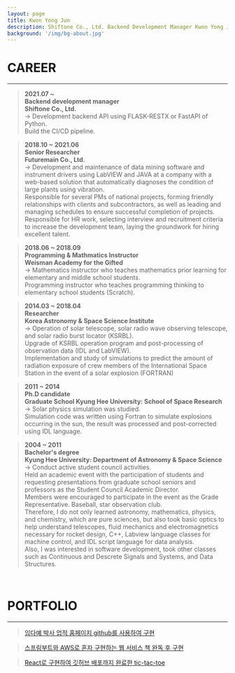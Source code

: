 ```yaml
---
layout: page
title: Kwon Yong Jun
description: Shiftone Co., Ltd. Backend Development Manager Kwon Yong Jun
background: '/img/bg-about.jpg'
---
```

# CAREER
- - -
> __2021.07 ~__  
__Backend development manager__  
__Shiftone Co., Ltd.__  
-> Development backend API using FLASK-RESTX or FastAPI of Python.  
Build the CI/CD pipeline.

> __2018.10 ~ 2021.06__  
__Senior Researcher__  
__Futuremain Co., Ltd.__  
-> Development and maintenance of data mining software and instrument drivers using LabVIEW and JAVA at a company with a web-based solution that automatically diagnoses the condition of large plants using vibration.  
Responsible for several PMs of national projects, forming friendly relationships with clients and subcontractors, as well as leading and managing schedules to ensure successful completion of projects.  
Responsible for HR work, selecting interview and recruitment criteria to increase the development team, laying the groundwork for hiring excellent talent.

> __2018.06 ~ 2018.09__  
__Programming & Mathmatics Instructor__  
__Weisman Academy for the Gifted__  
-> Mathematics instructor who teaches mathematics prior learning for elementary and middle school students.  
Programming instructor who teaches programming thinking to elementary school students (Scratch).

> __2014.03 ~ 2018.04__  
__Researcher__  
__Korea Astronomy & Space Science Institute__  
-> Operation of solar telescope, solar radio wave observing telescope, and solar radio burst locator (KSRBL).  
Upgrade of KSRBL operation program and post-processing of observation data (IDL and LabVIEW).  
Implementation and study of simulations to predict the amount of radiation exposure of crew members of the International Space Station in the event of a solar explosion (FORTRAN)

> __2011 ~ 2014__  
__Ph.D candidate__   
__Graduate School Kyung Hee University: School of Space Research__  
-> Solar physics simulation was studied.  
Simulation code was written using Fortran to simulate explosions occurring in the sun,
the result was processed and post-corrected using IDL language.

> __2004 ~ 2011__  
__Bachelor's degree__  
__Kyung Hee University: Department of Astronomy & Space Science__  
-> Conduct active student council activities.  
Held an academic event with the participation of students and requesting presentations from graduate school seniors and professors as the Student Council Academic Director.  
Members were encouraged to participate in the event as the Grade Representative. Baseball, star observation club.  
Therefore, I do not only learned astronomy, mathematics, physics, and chemistry, which are pure sciences, but also took basic optics to help understand telescopes, fluid mechanics and electromagnetics necessary for rocket design, C++, Labview language classes for machine control, and IDL script language for data analysis.  
Also, I was interested in software development, took other classes such as Continuous and Descrete Signals and Systems, and Data Structures.  
<br>

# PORTFOLIO
- - -  
> [임다예 박사 업적 홈페이지 github를 사용하여 구현](https://dayelim.github.io)  

> [스프링부트와 AWS로 혼자 구현하는 웹 서비스 책 완독 후 구현](http://ec2-52-79-199-231.ap-northeast-2.compute.amazonaws.com/)  

> [React로 구현하여 깃허브 배포까지 완료한 tic-tac-toe](https://kyjiya.github.io/tic-tac-toe/)

